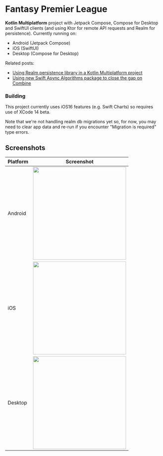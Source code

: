 # Fantasy Premier League

**Kotlin Multiplatform** project with Jetpack Compose, Compose for Desktop and SwiftUI clients (and using Ktor for remote API requests and Realm for persistence). Currently running on:
* Android (Jetpack Compose)
* iOS (SwiftUI)
* Desktop (Compose for Desktop)


Related posts:
* [Using Realm persistence library in a Kotlin Multiplatform project](https://johnoreilly.dev/posts/realm-kotlinmultiplatform/)
* [Using new Swift Async Algorithms package to close the gap on Combine](https://johnoreilly.dev/posts/swift-async-algorithms-combine/)


### Building
This project currently uses iOS16 features (e.g. Swift Charts) so requires use of XCode 14 beta. 

Note that we're not handling realm db migrations yet so, for now, you may need to clear app data and re-run if you encounter "Migration is required" type errors.


## Screenshots
|Platform|Screenshot|
|---|---|
|Android|<img src="https://user-images.githubusercontent.com/6302/210137422-7c289cbb-d428-4ae3-9183-6c481184b5fa.png" width=300/>|
|iOS|<img src="/art/screenshot2.png?raw=true" width=300/>|
|Desktop|<img src="/art/screenshot3.png?raw=true" width=300/>|


